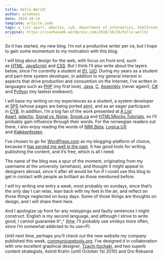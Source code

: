 ```yaml
---
title: Hello World!
author: arnehass
date: 2010-10-24
template: article.jade
tags: a list apart, adactio, cyb, department of informatics, html5rocks, ifi, kjøkkenfesten, logica ux, nrk beta, signal vs noise, snook, uio, university of oslo
original: https://icanhasweb.wordpress.com/2010/10/24/hello-world/
---
```


<p>So it has started, my new blog. I’m not a productive writer per ce, but I hope to gain some momentum to my motivation with this blog.</p>
<p>I will blog about design for the web, with focus on front end, such as&nbsp;<a href="http://en.wikipedia.org/wiki/HTML"><abbr title="HyperText Markup Language">HTML</abbr></a>,&nbsp;<a href="http://en.wikipedia.org/wiki/JavaScript">JavaScript</a> and&nbsp;<a href="http://en.wikipedia.org/wiki/CSS"><abbr title="Cascading Style Sheets">CSS</abbr></a>. But I think I’ll also write about the layers below, since I’m currently a student at&nbsp;<a href="http://www.ifi.uio.no/english/"><abbr title="Institutt for Informatikk (Department of Informatics)">IFI</abbr></a>,&nbsp;<a href="http://www.uio.no/english/"><abbr title="Universitetet i Oslo (University of Oslo)">UiO</abbr></a>. During my years as a student and part-time system developer, in addition to my general interest in aspects that drive production and consumtion on the Internet, I’ve written in languages such as&nbsp;<a href="http://en.wikipedia.org/wiki/PHP">PHP</a> (my first love),&nbsp;<a href="http://en.wikipedia.org/wiki/Java_(programming_language)">Java</a>,&nbsp;<a href="http://en.wikipedia.org/wiki/C_(programming_language)">C</a>,&nbsp;<a href="http://en.wikipedia.org/wiki/Assembly_language">Assembly</a> (never again!),&nbsp;<a href="http://en.wikipedia.org/wiki/C_Sharp_(programming_language)">C#</a> and&nbsp;<a href="http://en.wikipedia.org/wiki/Python_(programming_language)">Python</a> (my lastest endeavor).</p>
<p>I will base my writing on my experiences as a student, a system developer at <abbr title="Senter for Pasientmedvirkning og Sykepleieforskning (Centre for Shared Decision Making and Nursing Research)">SPS</abbr> (whose pages are being ported&nbsp;<abbr title="at the moment">atm</abbr>), and as an eager participant in&nbsp;<a href="http://cyb.no"><abbr title="Cybernetisk Selskab">CYB</abbr></a>. In addition, I’m a big fan of the work presented at&nbsp;<a href="http://www.alistapart.com/">A List Apart</a>,&nbsp;<a href="http://adactio.com/">adactio</a>,&nbsp;<a href="http://37signals.com/svn/">Signal vs. Noise</a>,&nbsp;<a href="http://snook.ca/">Snook.ca</a> and&nbsp;<a href="http://www.html5rocks.com/tutorials/">HTML5Rocks Tutorials</a>, so I’ll probably gain influence through their words. For the norwegian readers out there, I also enjoy reading the words of&nbsp;<a href="http://nrkbeta.no/">NRK Beta</a>,&nbsp;<a href="http://ux.no/blog/">Logica UX</a> and&nbsp;<a href="http://www.kjokkenfesten.no/">Kjøkkenfesten</a>.</p>
<span class="more"></span>
<p>I’ve chosen to go for&nbsp;<a href="http://wordpress.com/">WordPress.com</a> as my blogging-platform of choice, because it&nbsp;<a title="My norwegian blog" href="http://megoth.wordpress.com/">has served me well in the past</a>. It has good tools for writing, publishing the content, and it’s free, which is all I need.</p>
<p>The name of the blog was a spur of the moment, originating from my username at the university (arnehass), and thought it might appeal to designers abroad, since it after all would be fun if I could use this blog to get in contact with people as brilliant as those mentioned before.</p>
<p>I will try writing one entry a week, most probably on sundays, since that’s the only day I can relax, lean back with my feet in the air, and reflect on those things neglected on busy days. Some of those things are thoughts on design, and I will share them here.</p>
<p>And I apologize up front for any mistypings and faulty sentences I might construct. English is my second language, and although I strive to write good, I cannot guarantee it^_^ (<abbr title="by the way">btw</abbr>, I’ll probably use smileys more often, since I’m somewhat addicted to its use=P).</p>
<p>Until next time, perhaps you’ll check out the new website my company published this week,&nbsp;<a href="http://www.communicaretools.org/?lang=en-US">communicaretools.org</a>. I’ve designed it in collaboration with one excellent graphical designer,&nbsp;<a href="http://tza.no/">Tzachi Itzchaki</a>, and two superb content strategists,&nbsp;Astrid Krahn (until October 1st 2010) and Gro Roksand.</p>
